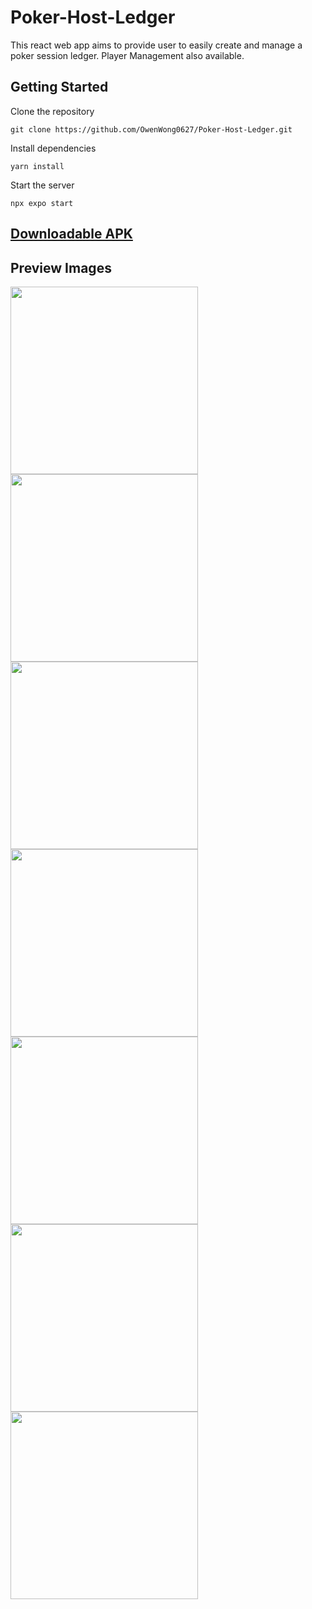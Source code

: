 # Poker-Host-Ledger

This react web app aims to provide user to easily create and manage a poker session ledger. Player Management also available.

## Getting Started

Clone the repository

```
git clone https://github.com/OwenWong0627/Poker-Host-Ledger.git
```

Install dependencies

```
yarn install
```

Start the server

```
npx expo start
```

## [Downloadable APK](https://expo.dev/accounts/owenwong0627/projects/Poker-Host-Ledger/builds/29a359ea-57d3-4424-9987-04d9abe810f3)

## Preview Images
<img src="https://github.com/OwenWong0627/Poker-Host-Ledger/assets/46075591/660ac52a-d139-4001-9408-5d5567e81f65" width="300"/>
<img src="https://github.com/OwenWong0627/Poker-Host-Ledger/assets/46075591/75fc760a-5750-461c-9231-66932e793667" width="300"/>
<img src="https://github.com/OwenWong0627/Poker-Host-Ledger/assets/46075591/bed52749-cac4-418a-8629-ddfdfe3100f6" width="300"/>
<img src="https://github.com/OwenWong0627/Poker-Host-Ledger/assets/46075591/c547bd6c-1d85-4452-ad8b-8116ab575e33" width="300"/>
<img src="https://github.com/OwenWong0627/Poker-Host-Ledger/assets/46075591/855464a2-ba96-4a28-bee2-d0918a818841" width="300"/>
<img src="https://github.com/OwenWong0627/Poker-Host-Ledger/assets/46075591/fdc38235-4e6c-4654-8569-0f53c5d9d05d" width="300"/>
<img src="https://github.com/OwenWong0627/Poker-Host-Ledger/assets/46075591/1b244f0b-178f-4f54-be58-43c336e82179" width="300"/>



